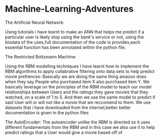 # Machine-Learning-Adventures


The Artificial Neural Network:

Using tutorials i have learnt to make an ANN that helps me predict if a particular user is likely stop using the bank's service or not, using the biodata of the uses,full documentation of the code is provides,each essential function has been annotated within the python file.


The Restricted Boltzmann Machine:

Using the RBM modelling techniques I have learnt how to implement the RBM algorithms to apply collabrative filtering onto data sets to help predict movie prefrences:
  Basically we are doing the same thing amazon does when they say People who purchased item X also purchased item Y.
  We basically leverage on the principles of the RBM model to teach our model relationships between Users and the ratings
  they gave movies that they watched, on a scale of 1 to 5. And then we use the same model to predict if said User will or 
  will not like a movie that we reccomend to them. We use datasets that i have downloaded from the internet,better
  better documentation is given in the python files
  
The AutoEncoder:
  The autoencoder unlike the RBM is directed so it uses different fundamentals from the RBM and in this case we also use it to
  help predict ratings that a User would give a movie based off of
